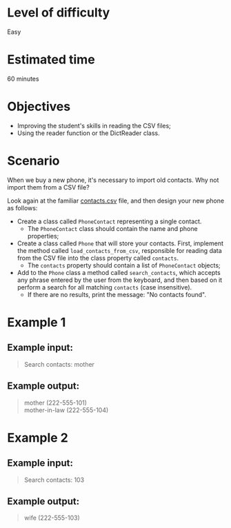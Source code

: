 # Level of difficulty
Easy

# Estimated time
60 minutes

# Objectives
- Improving the student's skills in reading the CSV files;
- Using the reader function or the DictReader class.

# Scenario
When we buy a new phone, it's necessary to import old contacts. Why not import them from a CSV file?

Look again at the familiar [contacts.csv](../persistance/contacts.csv) file, and then design your new phone as follows:

- Create a class called `PhoneContact` representing a single contact.
    - The `PhoneContact` class should contain the name and phone properties;
- Create a class called `Phone` that will store your contacts. First, implement the method called `load_contacts_from_csv`, responsible for reading data from the CSV file into the class property called `contacts`.
    - The `contacts` property should contain a list of `PhoneContact` objects;
- Add to the `Phone` class a method called `search_contacts`, which accepts any phrase entered by the user from the keyboard, and then based on it perform a search for all matching `contacts` (case insensitive).
    - If there are no results, print the message: "No contacts found".

# Example 1

## Example input:

> Search contacts: mother

## Example output:

> mother (222-555-101)<br>
> mother-in-law (222-555-104)

# Example 2

## Example input:

> Search contacts: 103

## Example output:

> wife (222-555-103)